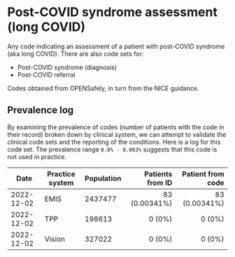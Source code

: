 # Post-COVID syndrome assessment (long COVID)

Any code indicating an assessment of a patient with post-COVID syndrome (aka long COVID). There are also code sets for:

- Post-COVID syndrome (diagnosis)
- Post-COVID referral

Codes obtained from OPENSafely, in turn from the NICE guidance.

## Prevalence log

By examining the prevalence of codes (number of patients with the code in their record) broken down by clinical system, we can attempt to validate the clinical code sets and the reporting of the conditions. Here is a log for this code set. The prevalence range `0.0% - 0.003%` suggests that this code is not used in practice.

| Date       | Practice system | Population | Patients from ID | Patient from code |
| ---------- | --------------- | ---------- | ---------------: | ----------------: |
| 2022-12-02 | EMIS            | 2437477    |    83 (0.00341%) |     83 (0.00341%) |
| 2022-12-02 | TPP             | 198613     |           0 (0%) |            0 (0%) |
| 2022-12-02 | Vision          | 327022     |           0 (0%) |            0 (0%) |
